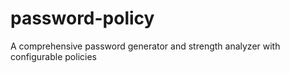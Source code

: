 # password-policy
A comprehensive password generator and strength analyzer with configurable policies
